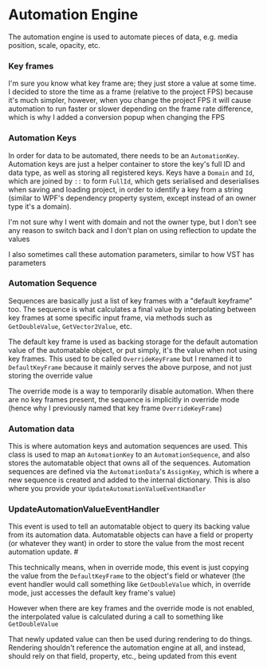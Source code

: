 # Automation Engine
The automation engine is used to automate pieces of data, e.g. media position, scale, opacity, etc. 

### Key frames
I'm sure you know what key frame are; they just store a value at some time. I decided to store the time as a frame (relative to the project FPS)
because it's much simpler, however, when you change the project FPS it will cause automation to run faster or slower depending on the frame rate difference,
which is why I added a conversion popup when changing the FPS

### Automation Keys
In order for data to be automated, there needs to be an `AutomationKey`. Automation keys are just a helper container to store the 
key's full ID and data type, as well as storing all registered keys. Keys have a `Domain` and `Id`, which are joined by `::` to 
form `FullId`, which gets serialised and deserialises when saving and loading project, in order to identify a key from a 
string (similar to WPF's dependency property system, except instead of an owner type it's a domain). 

I'm not sure why I went with domain and not the owner type, but I don't see any reason to switch back and I don't plan on using reflection to update the values

I also sometimes call these automation parameters, similar to how VST has parameters 

### Automation Sequence
Sequences are basically just a list of key frames with a "default keyframe" too. The sequence is what calculates a final value by interpolating
between key frames at some specific input frame, via methods such as `GetDoubleValue`, `GetVector2Value`, etc.

The default key frame is used as backing storage for the default automation value of the automatable object, or put simply, it's the value when not using key frames.
This used to be called `OverrideKeyFrame` but I renamed it to `DefaultKeyFrame` because it mainly serves the above purpose, and not just storing the override value

The override mode is a way to temporarily disable automation. When there are no key frames present, the sequence is implicitly
in override mode (hence why I previously named that key frame `OverrideKeyFrame`)

### Automation data
This is where automation keys and automation sequences are used. This class is used to map an `AutomationKey` to an `AutomationSequence`, and 
also stores the automatable object that owns all of the sequences. Automation sequences are defined via the `AutomationData`'s `AssignKey`, which
is where a new sequence is created and added to the internal dictionary. This is also where you provide your `UpdateAutomationValueEventHandler`

### UpdateAutomationValueEventHandler
This event is used to tell an automatable object to query its backing value from its automation data. Automatable objects can have 
a field or property (or whatever they want) in order to store the value from the most recent automation update. #

This technically means, when in override mode, this event is just copying the value from the `DefaultKeyFrame` to the object's field or 
whatever (the event handler would call something like `GetDoubleValue` which, in override mode, just accesses the default key frame's value)

However when there are key frames and the override mode is not enabled, the interpolated value is calculated during a call to something like `GetDoubleValue`  

That newly updated value can then be used during rendering to do things. Rendering shouldn't reference the automation engine at all, and 
instead, should rely on that field, property, etc., being updated from this event